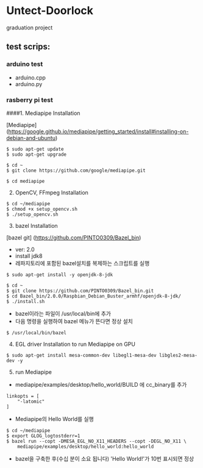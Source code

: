 # Untect-Doorlock
graduation project

## test scrips: ##
### arduino test ###
- arduino.cpp
- arduino.py

### rasberry pi test ###
####1. Mediapipe Installation

 [Mediapipe] (https://google.github.io/mediapipe/getting_started/install#installing-on-debian-and-ubuntu)

 ```
 $ sudo apt-get update
 $ sudo apt-get upgrade

 $ cd ~
 $ git clone https://github.com/google/mediapipe.git

 $ cd mediapipe
 ```


2. OpenCV, FFmpeg Installation

 ```
 $ cd ~/mediapipe
 $ chmod +x setup_opencv.sh
 $ ./setup_opencv.sh
 ```


3. bazel Installation

 [bazel git] (https://github.com/PINTO0309/Bazel_bin)

 - ver: 2.0
 - install jdk8
 - 레파지토리에 포함된 bazel설치를 복제하는 스크립트를 실행

 ```
 $ sudo apt-get install -y openjdk-8-jdk

 $ cd ~
 $ git clone https://github.com/PINTO0309/Bazel_bin.git
 $ cd Bazel_bin/2.0.0/Raspbian_Debian_Buster_armhf/openjdk-8-jdk/
 $ ./install.sh
 ```

 - bazel이라는 파일이 /usr/local/bin에 추가
 - 다음 명령을 실행하여 bazel 메뉴가 뜬다면 정상 설치 
 
 ```
 $ /usr/local/bin/bazel
 ```
 
4. EGL driver Installation to run Mediapipe on GPU

  ```
  $ sudo apt-get install mesa-common-dev libegl1-mesa-dev libgles2-mesa-dev -y
  ```


 5. run Mediapipe

  - mediapipe/examples/desktop/hello_world/BUILD 에 cc_binary를 추가

 ```
 linkopts = [
     "-latomic"
 ]
 ```

 - Mediapipe의 Hello World를 실행

 ```
 $ cd ~/mediapipe
 $ export GLOG_logtostderr=1
 $ bazel run --copt -DMESA_EGL_NO_X11_HEADERS --copt -DEGL_NO_X11 \
     mediapipe/examples/desktop/hello_world:hello_world
  ```

  - bazel을 구축한 후(수십 분이 소요 됩니다) 'Hello World!'가 10번 표시되면 정상
